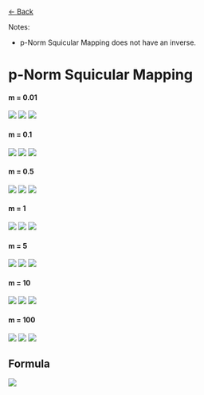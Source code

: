 [<- Back](../mappings_index.md)

Notes: 
- p-Norm Squicular Mapping does not have an inverse.

# p-Norm Squicular Mapping

#### m = 0.01

![](./images/mappings/square_p-norm_squircular_m0.01_circle_grid_thick_checkerboard.png)
![](./images/mappings/square_p-norm_squircular_m0.01_square_grid_thick_checkerboard.png)
![](./images/mappings/square_p-norm_squircular_m0.01_dot_grid_circle_rgb_gradient_circle.png)

#### m = 0.1

![](./images/mappings/square_p-norm_squircular_m0.10_circle_grid_thick_checkerboard.png)
![](./images/mappings/square_p-norm_squircular_m0.10_square_grid_thick_checkerboard.png)
![](./images/mappings/square_p-norm_squircular_m0.10_dot_grid_circle_rgb_gradient_circle.png)

#### m = 0.5

![](./images/mappings/square_p-norm_squircular_m0.50_circle_grid_thick_checkerboard.png)
![](./images/mappings/square_p-norm_squircular_m0.50_square_grid_thick_checkerboard.png)
![](./images/mappings/square_p-norm_squircular_m0.50_dot_grid_circle_rgb_gradient_circle.png)

#### m = 1

![](./images/mappings/square_p-norm_squircular_m1.00_circle_grid_thick_checkerboard.png)
![](./images/mappings/square_p-norm_squircular_m1.00_square_grid_thick_checkerboard.png)
![](./images/mappings/square_p-norm_squircular_m1.00_dot_grid_circle_rgb_gradient_circle.png)

#### m = 5

![](./images/mappings/square_p-norm_squircular_m5.00_circle_grid_thick_checkerboard.png)
![](./images/mappings/square_p-norm_squircular_m5.00_square_grid_thick_checkerboard.png)
![](./images/mappings/square_p-norm_squircular_m5.00_dot_grid_circle_rgb_gradient_circle.png)

#### m = 10

![](./images/mappings/square_p-norm_squircular_m10.00_circle_grid_thick_checkerboard.png)
![](./images/mappings/square_p-norm_squircular_m10.00_square_grid_thick_checkerboard.png)
![](./images/mappings/square_p-norm_squircular_m10.00_dot_grid_circle_rgb_gradient_circle.png)

#### m = 100

![](./images/mappings/square_p-norm_squircular_m100.00_circle_grid_thick_checkerboard.png)
![](./images/mappings/square_p-norm_squircular_m100.00_square_grid_thick_checkerboard.png)
![](./images/mappings/square_p-norm_squircular_m100.00_dot_grid_circle_rgb_gradient_circle.png)

## Formula
![](./images/formulas/p_norm_squircular_mapping_formula.png)
